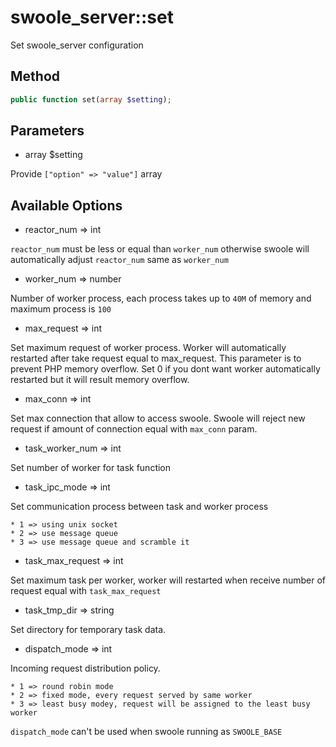 swoole_server::set
===

Set swoole_server configuration

Method
---

```php
public function set(array $setting);
```

Parameters
---

* array $setting

Provide `["option" => "value"]` array

Available Options
---

* reactor_num => int

`reactor_num` must be less or equal than `worker_num` otherwise swoole will automatically adjust `reactor_num` same as `worker_num`

* worker_num => number

Number of worker process, each process takes up to `40M` of memory and maximum process is `100`

* max_request => int

Set maximum request of worker process. Worker will automatically restarted after take request equal to max_request. This parameter is to prevent PHP memory overflow. Set 0 if you dont want worker automatically restarted but it will result memory overflow.

* max_conn => int

Set max connection that allow to access swoole. Swoole will reject new request if amount of connection equal with `max_conn` param.

* task_worker_num => int

Set number of worker for task function

* task_ipc_mode => int

Set communication process between task and worker process

    * 1 => using unix socket
    * 2 => use message queue
    * 3 => use message queue and scramble it

* task_max_request => int

Set maximum task per worker, worker will restarted when receive number of request equal with `task_max_request`

* task_tmp_dir => string

Set directory for temporary task data.

* dispatch_mode => int

Incoming request distribution policy.

    * 1 => round robin mode
    * 2 => fixed mode, every request served by same worker
    * 3 => least busy modey, request will be assigned to the least busy worker

`dispatch_mode` can't be used when swoole running as `SWOOLE_BASE`
